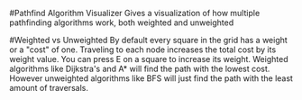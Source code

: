 #Pathfind Algorithm Visualizer
Gives a visualization of how multiple pathfinding algorithms work, both weighted and unweighted

#Weighted vs Unweighted
By default every square in the grid has a weight or a "cost" of one. Traveling to each node increases the total cost by its weight value. 
You can press E on a square to increase its weight. Weighted algorithms like Dijkstra's and A* will find the path with the lowest cost. 
However unweighted algorithms like BFS will just find the path with the least amount of traversals.
